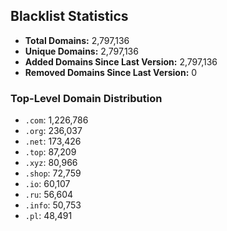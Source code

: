 ## Blacklist Statistics

- **Total Domains:** 2,797,136
- **Unique Domains:** 2,797,136
- **Added Domains Since Last Version:** 2,797,136
- **Removed Domains Since Last Version:** 0

### Top-Level Domain Distribution

-  `.com`: 1,226,786
-  `.org`: 236,037
-  `.net`: 173,426
-  `.top`: 87,209
-  `.xyz`: 80,966
-  `.shop`: 72,759
-  `.io`: 60,107
-  `.ru`: 56,604
-  `.info`: 50,753
-  `.pl`: 48,491
